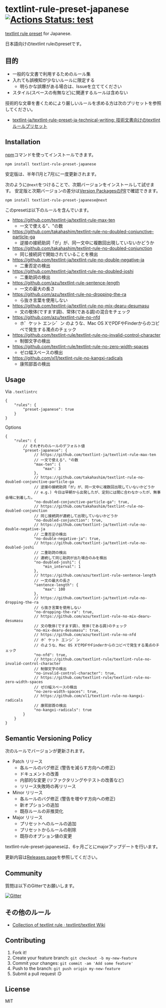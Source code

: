 # textlint-rule-preset-japanese [![Actions Status: test](https://github.com/textlint-ja/textlint-rule-preset-japanese/actions/workflows/test.yml/badge.svg)](https://github.com/textlint-ja/textlint-rule-preset-japanese/actions/workflows/test.yml)

[textlint rule preset](https://github.com/textlint/textlint/blob/master/docs/rule-preset.md "preset") for Japanese.

日本語向けのtextlint ruleのpresetです。

## 目的

- 一般的な文書で利用するためのルール集
- 入れても誤検知が少ないルールに限定する
    - 明らかな誤爆がある場合は、Issueを立ててください
- スタイル(スペースの有無など)に関連するルールは含めない

技術的な文章を書くためにより厳しいルールを求める方は次のプリセットを参照してください。

- [textlint-ja/textlint-rule-preset-ja-technical-writing: 技術文書向けのtextlintルールプリセット](https://github.com/textlint-ja/textlint-rule-preset-ja-technical-writing)

## Installation

[npm](https://www.npmjs.com/)コマンドを使ってインストールできます。

    npm install textlint-rule-preset-japanese

安定版は、半年(1月と7月)に一度更新されます。

次のように`@next`をつけることで、次期バージョンをインストールして試せます。
安定版と次期バージョンの差分は[Version PackagesのPR](https://github.com/textlint-ja/textlint-rule-preset-japanese/pulls?q=is%3Apr+is%3Aopen+Version+Packages)で確認できます。

    npm install textlint-rule-preset-japanese@next

このpresetは以下のルールを含んでいます。

- https://github.com/textlint-ja/textlint-rule-max-ten
    - 一文で使える"、"の数
- https://github.com/takahashim/textlint-rule-no-doubled-conjunctive-particle-ga
    - 逆接の接続助詞「が」が、同一文中に複数回出現していないかどうか
- https://github.com/takahashim/textlint-rule-no-doubled-conjunction
    - 同じ接続詞で開始されていることを検出
- https://github.com/textlint-ja/textlint-rule-no-double-negative-ja
    - 二重否定の検出
- https://github.com/textlint-ja/textlint-rule-no-doubled-joshi
    - 二重助詞の検出
- https://github.com/azu/textlint-rule-sentence-length
    - 一文の最大の長さ
- https://github.com/azu/textlint-rule-no-dropping-the-ra
    - ら抜き言葉を使用しない
- https://github.com/textlint-ja/textlint-rule-no-mix-dearu-desumasu
    - 文の敬体(ですます調)、常体(である調)の混合をチェック
- https://github.com/azu/textlint-rule-no-nfd
    - ホ゜ケット エンシ゛ン のような、Mac OS XでPDFやFinderからのコピペで発生する濁点のチェック
- https://github.com/textlint-rule/textlint-rule-no-invalid-control-character
    - 制御文字の検出
- https://github.com/textlint-rule/textlint-rule-no-zero-width-spaces
    - ゼロ幅スペースの検出
- https://github.com/xl1/textlint-rule-no-kangxi-radicals
    - 康煕部首の検出

## Usage

Via `.textlintrc`

```json5
{
    "rules": {
        "preset-japanese": true
    }
}
```

Options

```json5
{
    "rules": {
        // それぞれのルールのデフォルト値
        "preset-japanese": {
             // https://github.com/textlint-ja/textlint-rule-max-ten
             // 一文で使える"、"の数
             "max-ten": {
                 "max": 3
             },
             // https://github.com/takahashim/textlint-rule-no-doubled-conjunctive-particle-ga
             // 逆接の接続助詞「が」が、同一文中に複数回出現していないかどうか
             // e.g.) 今日は早朝から出発したが、定刻には間に合わなかったが、無事会場に到着した。
             "no-doubled-conjunctive-particle-ga": true,
             // https://github.com/takahashim/textlint-rule-no-doubled-conjunction
             // 同じ接続詞が連続して出現していないかどうか
             "no-doubled-conjunction": true,
             // https://github.com/textlint-ja/textlint-rule-no-double-negative-ja
             // 二重否定の検出
             "no-double-negative-ja": true,
             // https://github.com/textlint-ja/textlint-rule-no-doubled-joshi
             // 二重助詞の検出
             // 連続して同じ助詞が出た場合のみを検出
             "no-doubled-joshi": {
                 "min_interval": 1
             },
             // https://github.com/azu/textlint-rule-sentence-length
             // 一文の最大の長さ
             "sentence-length": {
                 "max": 100
             },
             // https://github.com/textlint-ja/textlint-rule-no-dropping-the-ra
             // ら抜き言葉を使用しない
             "no-dropping-the-ra": true,
             // https://github.com/azu/textlint-rule-no-mix-dearu-desumasu
             // 文の敬体(ですます調)、常体(である調)のチェック
             "no-mix-dearu-desumasu": true,
             // https://github.com/azu/textlint-rule-no-nfd
             // ホ゜ケット エンシ゛ン
             // のような、Mac OS XでPDFやFinderからのコピペで発生する濁点のチェック
             "no-nfd": true,
             // https://github.com/textlint-rule/textlint-rule-no-invalid-control-character
             // 制御文字の検出
             "no-invalid-control-character": true,
             // https://github.com/textlint-rule/textlint-rule-no-zero-width-spaces
             // ゼロ幅スペースの検出
             "no-zero-width-spaces": true,
             // https://github.com/xl1/textlint-rule-no-kangxi-radicals
             // 康煕部首の検出
             "no-kangxi-radicals": true
        }
    }
}
```

## Semantic Versioning Policy

次のルールでバージョンが更新されます。

- Patch リリース
    - 各ルールのバグ修正 (警告を減らす方向への修正)
    - ドキュメントの改善
    - 内部的な変更 (リファクタリングやテストの改善など)
    - リリース失敗時の再リリース
- Minor リリース
    - 各ルールのバグ修正 (警告を増やす方向への修正)
    - 新オプションの追加
    - 既存ルールの非推奨化
- Major リリース
    - プリセットへのルールの追加
    - プリセットからルールの削除
    - 既存のオプション値の変更

textlint-rule-preset-japaneseは、6ヶ月ごとにmajorアップデートを行います。

更新内容は[Releases page](https://github.com/textlint-ja/textlint-rule-preset-japanese/releases)を参照してください。

## Community

質問は以下のGitterでお願いします。

[![Gitter](https://badges.gitter.im/textlint-ja/textlint-ja.svg)](https://gitter.im/textlint-ja/textlint-ja)

## その他のルール

- [Collection of textlint rule · textlint/textlint Wiki](https://github.com/textlint/textlint/wiki/Collection-of-textlint-rule)

## Contributing

1. Fork it!
2. Create your feature branch: `git checkout -b my-new-feature`
3. Commit your changes: `git commit -am 'Add some feature'`
4. Push to the branch: `git push origin my-new-feature`
5. Submit a pull request :D

## License

MIT
